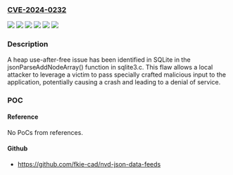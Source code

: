 ### [CVE-2024-0232](https://cve.mitre.org/cgi-bin/cvename.cgi?name=CVE-2024-0232)
![](https://img.shields.io/static/v1?label=Product&message=Red%20Hat%20Enterprise%20Linux%206&color=blue)
![](https://img.shields.io/static/v1?label=Product&message=Red%20Hat%20Enterprise%20Linux%207&color=blue)
![](https://img.shields.io/static/v1?label=Product&message=Red%20Hat%20Enterprise%20Linux%208&color=blue)
![](https://img.shields.io/static/v1?label=Product&message=Red%20Hat%20Enterprise%20Linux%209&color=blue)
![](https://img.shields.io/static/v1?label=Version&message=n%2Fa&color=blue)
![](https://img.shields.io/static/v1?label=Vulnerability&message=Use%20After%20Free&color=brighgreen)

### Description

A heap use-after-free issue has been identified in SQLite in the jsonParseAddNodeArray() function in sqlite3.c. This flaw allows a local attacker to leverage a victim to pass specially crafted malicious input to the application, potentially causing a crash and leading to a denial of service.

### POC

#### Reference
No PoCs from references.

#### Github
- https://github.com/fkie-cad/nvd-json-data-feeds

